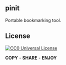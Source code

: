 ## pinit

Portable bookmarking tool.

## License

[![CC0 Universal
License](http://i.creativecommons.org/p/zero/1.0/80x15.png)](http://creativecommons.org/publicdomain/zero/1.0/)

**COPY** - **SHARE** - **ENJOY**
